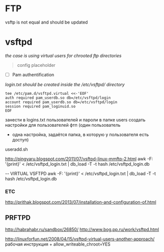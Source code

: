 FTP
=============
vsftp is not equal and should be updated

# vsftpd 

*the case is using virtual users for chrooted ftp directories*

> config placeholder

* [ ] Pam authentification

*login.txt should be created inside the /etc/vsftpd/ directory*

	tee /etc/pam.d/vsftpd.virtual <<-'EOF'  
	auth required pam_userdb.so db=/etc/vsftpd/login  
	account required pam_userdb.so db=/etc/vsftpd/login  
	session required pam_loginuid.so  
	EOF

занести в logins.txt пользователей и пароли
в папке users создать настройки для пользователей фтп (один пользователь
- одна настройка, задаётся папка, в которую у пользователя есть доступ)

useradd.sh

http://pingyaru.blogspot.com/2011/07/vsftpd-linux-mmftp-2.html 
awk -F: '{print}' < /etc/vsftpd_login.txt | db_load -T -t hash /etc/vsftpd_login.db


-- VIRTUAL VSFTPD
awk -F: '{print}' < /etc/vsftpd_login.txt | db_load -T -t hash /etc/vsftpd_login.db


### ETC ###

http://prithak.blogspot.com/2013/07/installation-and-configuration-of.html 

## PRFTPD 
http://habrahabr.ru/sandbox/26850/
http://www.bog.pp.ru/work/vsftpd.html


http://linuxforfun.net/2008/04/15/vsftpd-virtual-users-another-approach/
рабочая инструкция + allow_writeable_chroot=YES

